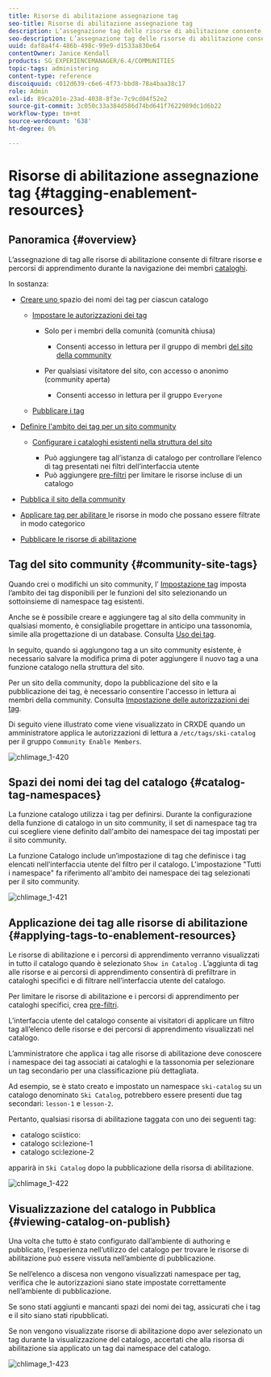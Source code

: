 ```yaml
---
title: Risorse di abilitazione assegnazione tag
seo-title: Risorse di abilitazione assegnazione tag
description: L’assegnazione tag delle risorse di abilitazione consente di filtrare risorse e percorsi di apprendimento durante la navigazione dei membri nei cataloghi
seo-description: L’assegnazione tag delle risorse di abilitazione consente di filtrare risorse e percorsi di apprendimento durante la navigazione dei membri nei cataloghi
uuid: daf8a4f4-486b-498c-99e9-d1533a830e64
contentOwner: Janice Kendall
products: SG_EXPERIENCEMANAGER/6.4/COMMUNITIES
topic-tags: administering
content-type: reference
discoiquuid: c012d639-c6e6-4f73-bbd8-78a4baa38c17
role: Admin
exl-id: 89ca201e-23ad-4038-8f3e-7c9cd04f52e2
source-git-commit: 3c050c33a384d586d74bd641f7622989dc1d6b22
workflow-type: tm+mt
source-wordcount: '638'
ht-degree: 0%

---
```


# Risorse di abilitazione assegnazione tag {#tagging-enablement-resources}

## Panoramica {#overview}

L’assegnazione di tag alle risorse di abilitazione consente di filtrare risorse e percorsi di apprendimento durante la navigazione dei membri [cataloghi](functions.md#catalog-function).

In sostanza:

* [Creare uno ](../../help/sites-administering/tags.md#creating-a-namespace) spazio dei nomi dei tag per ciascun catalogo

   * [Impostare le autorizzazioni dei tag](../../help/sites-administering/tags.md#setting-tag-permissions)

      * Solo per i membri della comunità (comunità chiusa)

         * Consenti accesso in lettura per il gruppo di membri [del sito della community](users.md#publish-group-roles)
      * Per qualsiasi visitatore del sito, con accesso o anonimo (community aperta)

         * Consenti accesso in lettura per il gruppo `Everyone`
   * [Pubblicare i tag](../../help/sites-administering/tags.md#publishing-tags)



* [Definire l&#39;ambito dei tag per un sito community](sites-console.md#tagging)

   * [Configurare i cataloghi esistenti nella struttura del sito](functions.md#catalog-function)

      * Può aggiungere tag all’istanza di catalogo per controllare l’elenco di tag presentati nei filtri dell’interfaccia utente
      * Può aggiungere [pre-filtri](catalog-developer-essentials.md#pre-filters) per limitare le risorse incluse di un catalogo

* [Pubblica il sito della community](sites-console.md#publishing-the-site)
* [Applicare tag per abilitare ](resources.md#create-a-resource) le risorse in modo che possano essere filtrate in modo categorico
* [Pubblicare le risorse di abilitazione](resources.md#publish)

## Tag del sito community {#community-site-tags}

Quando crei o modifichi un sito community, l’ [Impostazione tag](sites-console.md#tagging) imposta l’ambito dei tag disponibili per le funzioni del sito selezionando un sottoinsieme di namespace tag esistenti.

Anche se è possibile creare e aggiungere tag al sito della community in qualsiasi momento, è consigliabile progettare in anticipo una tassonomia, simile alla progettazione di un database. Consulta [Uso dei tag](../../help/sites-authoring/tags.md).

In seguito, quando si aggiungono tag a un sito community esistente, è necessario salvare la modifica prima di poter aggiungere il nuovo tag a una funzione catalogo nella struttura del sito.

Per un sito della community, dopo la pubblicazione del sito e la pubblicazione dei tag, è necessario consentire l&#39;accesso in lettura ai membri della community. Consulta [Impostazione delle autorizzazioni dei tag](../../help/sites-administering/tags.md#setting-tag-permissions).

Di seguito viene illustrato come viene visualizzato in CRXDE quando un amministratore applica le autorizzazioni di lettura a `/etc/tags/ski-catalog` per il gruppo `Community Enable Members`.

![chlimage_1-420](assets/chlimage_1-420.png)

## Spazi dei nomi dei tag del catalogo {#catalog-tag-namespaces}

La funzione catalogo utilizza i tag per definirsi. Durante la configurazione della funzione di catalogo in un sito community, il set di namespace tag tra cui scegliere viene definito dall&#39;ambito dei namespace dei tag impostati per il sito community.

La funzione Catalogo include un’impostazione di tag che definisce i tag elencati nell’interfaccia utente del filtro per il catalogo. L&#39;impostazione &quot;Tutti i namespace&quot; fa riferimento all&#39;ambito dei namespace dei tag selezionati per il sito community.

![chlimage_1-421](assets/chlimage_1-421.png)

## Applicazione dei tag alle risorse di abilitazione {#applying-tags-to-enablement-resources}

Le risorse di abilitazione e i percorsi di apprendimento verranno visualizzati in tutto il catalogo quando è selezionato `Show in Catalog` . L’aggiunta di tag alle risorse e ai percorsi di apprendimento consentirà di prefiltrare in cataloghi specifici e di filtrare nell’interfaccia utente del catalogo.

Per limitare le risorse di abilitazione e i percorsi di apprendimento per cataloghi specifici, crea [pre-filtri](catalog-developer-essentials.md#pre-filters).

L’interfaccia utente del catalogo consente ai visitatori di applicare un filtro tag all’elenco delle risorse e dei percorsi di apprendimento visualizzati nel catalogo.

L’amministratore che applica i tag alle risorse di abilitazione deve conoscere i namespace dei tag associati ai cataloghi e la tassonomia per selezionare un tag secondario per una classificazione più dettagliata.

Ad esempio, se è stato creato e impostato un namespace `ski-catalog` su un catalogo denominato `Ski Catalog`, potrebbero essere presenti due tag secondari: `lesson-1` e `lesson-2`.

Pertanto, qualsiasi risorsa di abilitazione taggata con uno dei seguenti tag:

* catalogo sciistico:
* catalogo sci:lezione-1
* catalogo sci:lezione-2

apparirà in `Ski Catalog` dopo la pubblicazione della risorsa di abilitazione.

![chlimage_1-422](assets/chlimage_1-422.png)

## Visualizzazione del catalogo in Pubblica {#viewing-catalog-on-publish}

Una volta che tutto è stato configurato dall’ambiente di authoring e pubblicato, l’esperienza nell’utilizzo del catalogo per trovare le risorse di abilitazione può essere vissuta nell’ambiente di pubblicazione.

Se nell’elenco a discesa non vengono visualizzati namespace per tag, verifica che le autorizzazioni siano state impostate correttamente nell’ambiente di pubblicazione.

Se sono stati aggiunti e mancanti spazi dei nomi dei tag, assicurati che i tag e il sito siano stati ripubblicati.

Se non vengono visualizzate risorse di abilitazione dopo aver selezionato un tag durante la visualizzazione del catalogo, accertati che alla risorsa di abilitazione sia applicato un tag dai namespace del catalogo.

![chlimage_1-423](assets/chlimage_1-423.png)
